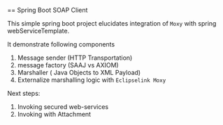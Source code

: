 == Spring Boot SOAP Client 

This simple spring boot project elucidates integration of `Moxy` with spring webServiceTemplate.

It demonstrate following components

1. Message sender (HTTP Transportation)
2. message factory (SAAJ vs AXIOM)
3. Marshaller ( Java Objects to XML Payload) 
4. Externalize marshalling logic with `Eclipselink Moxy`


Next steps:

1. Invoking secured web-services
2. Invoking with Attachment 


